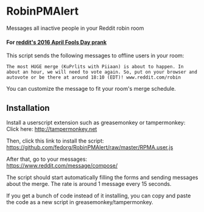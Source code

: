 # RobinPMAlert
Messages all inactive people in your Reddit robin room

#### For [reddit's 2016 April Fools Day prank](https://www.reddit.com/robin/)

This script sends the following messages to offline users in your room:

```
The most HUGE merge (KuPrlits with Piiaan) is about to happen. In about an hour, we will need to vote again. So, put on your browser and autovote or be there at around 18:10 (EDT)! www.reddit.com/robin
```
You can customize the message to fit your room's merge schedule.

## Installation
Install a userscript extension such as greasemonkey or tampermonkey:  
Click here: http://tampermonkey.net


Then, click this link to install the script:  
https://github.com/fedorg/RobinPMAlert/raw/master/RPMA.user.js

After that, go to your messages:
https://www.reddit.com/message/compose/

The script should start automatically filling the forms and sending messages about the merge. The rate is around 1 message every 15 seconds.

If you get a bunch of code instead of it installing, you can copy and paste the code as a new script in greasemonkey/tampermonkey.
